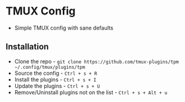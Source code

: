 # TMUX Config

- Simple TMUX config with sane defaults

## Installation

- Clone the repo - `git clone https://github.com/tmux-plugins/tpm ~/.config/tmux/plugins/tpm`
- Source the config - `Ctrl + s + R`
- Install the plugins - `Ctrl + s + I`
- Update the plugins - `Ctrl + s + U`
- Remove/Uninstall plugins not on the list - `Ctrl + s + Alt + u`
